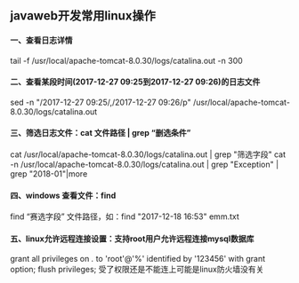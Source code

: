 ## javaweb开发常用linux操作

#### 一、查看日志详情
tail -f /usr/local/apache-tomcat-8.0.30/logs/catalina.out -n 300

#### 二、查看某段时间(2017-12-27 09:25到2017-12-27 09:26)的日志文件
sed -n "/2017-12-27 09:25/,/2017-12-27 09:26/p"  /usr/local/apache-tomcat-8.0.30/logs/catalina.out

#### 三、筛选日志文件：cat 文件路径 | grep “删选条件”
cat  /usr/local/apache-tomcat-8.0.30/logs/catalina.out | grep "筛选字段"
cat -n /usr/local/apache-tomcat-8.0.30/logs/catalina.out | grep "Exception" | grep "2018-01"|more

#### 四、windows 查看文件：find
find “赛选字段” 文件路径，如：find "2017-12-18 16:53" emm.txt

#### 五、linux允许远程连接设置：支持root用户允许远程连接mysql数据库
grant all privileges on *.* to 'root'@'%' identified by '123456' with grant option;
flush privileges;
受了权限还是不能连上可能是linux防火墙没有关



